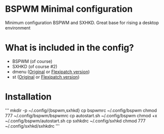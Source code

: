 # BSPWM Minimal configuration
Minimum configuration BSPWM and SXHKD. Great base for rising a desktop environment

# What is included in the config?
- BSPWM (of course)
- SXHKD (of course #2)
- dmenu ([Original](https://tools.suckless.org/dmenu/) or [Flexipatch version](https://github.com/bakkeby/dmenu-flexipatch))
- st ([Original](https://st.suckless.org/) or [Flexipatch version](https://github.com/bakkeby/st-flexipatch))

# Installation
'''
mkdir -p ~/.config/{bspwm,sxhkd}
cp bspwmrc ~/.config/bspwm
chmod 777 ~/.config/bspwm/bspwmrc
cp autostart.sh ~/.config/bspwm
chmod +x ~/.config/bspwm/autostart.sh
cp sxhkdrc ~/.config/sxhkd
chmod 777 ~/.config/sxhkd/sxhkdrc
'''
